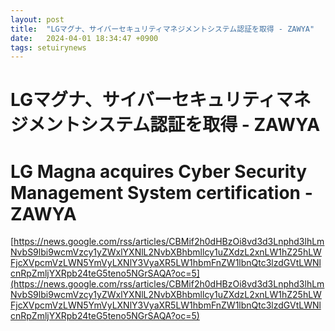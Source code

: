 ```yaml
---
layout: post
title:  "LGマグナ、サイバーセキュリティマネジメントシステム認証を取得 - ZAWYA"
date:   2024-04-01 18:34:47 +0900
tags: setuirynews 
---
```


# LGマグナ、サイバーセキュリティマネジメントシステム認証を取得 - ZAWYA



# LG Magna acquires Cyber Security Management System certification - ZAWYA

[https://news.google.com/rss/articles/CBMif2h0dHBzOi8vd3d3Lnphd3lhLmNvbS9lbi9wcmVzcy1yZWxlYXNlL2NvbXBhbmllcy1uZXdzL2xnLW1hZ25hLWFjcXVpcmVzLWN5YmVyLXNlY3VyaXR5LW1hbmFnZW1lbnQtc3lzdGVtLWNlcnRpZmljYXRpb24teG5teno5NGrSAQA?oc=5](https://news.google.com/rss/articles/CBMif2h0dHBzOi8vd3d3Lnphd3lhLmNvbS9lbi9wcmVzcy1yZWxlYXNlL2NvbXBhbmllcy1uZXdzL2xnLW1hZ25hLWFjcXVpcmVzLWN5YmVyLXNlY3VyaXR5LW1hbmFnZW1lbnQtc3lzdGVtLWNlcnRpZmljYXRpb24teG5teno5NGrSAQA?oc=5)

